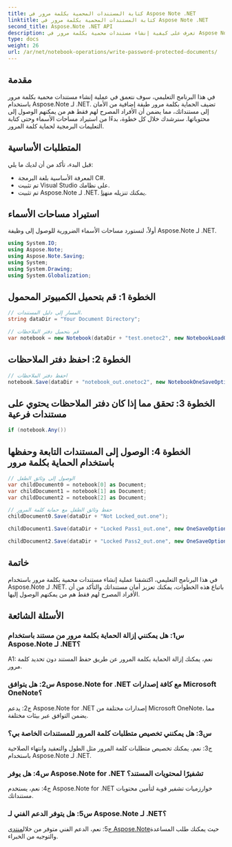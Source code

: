 ```yaml
---
title: كتابة المستندات المحمية بكلمة مرور في Aspose Note .NET
linktitle: كتابة المستندات المحمية بكلمة مرور في Aspose Note .NET
second_title: Aspose.Note .NET API
description: تعرف على كيفية إنشاء مستندات محمية بكلمة مرور في Aspose Note .NET لتحسين الأمان. وشملت البرنامج التعليمي خطوة بخطوة.
type: docs
weight: 26
url: /ar/net/notebook-operations/write-password-protected-documents/
---
```

## مقدمة

في هذا البرنامج التعليمي، سوف نتعمق في عملية إنشاء مستندات محمية بكلمة مرور باستخدام Aspose.Note لـ .NET. تضيف الحماية بكلمة مرور طبقة إضافية من الأمان إلى مستنداتك، مما يضمن أن الأفراد المصرح لهم فقط هم من يمكنهم الوصول إلى محتوياتها. سنرشدك خلال كل خطوة، بدءًا من استيراد مساحات الأسماء وحتى كتابة التعليمات البرمجية لحماية كلمة المرور.

## المتطلبات الأساسية

قبل البدء، تأكد من أن لديك ما يلي:
- المعرفة الأساسية بلغة البرمجة C#.
- تم تثبيت Visual Studio على نظامك.
-  تم تثبيت Aspose.Note لـ .NET. يمكنك تنزيله من[هنا](https://releases.aspose.com/note/net/).

## استيراد مساحات الأسماء

أولاً، لنستورد مساحات الأسماء الضرورية للوصول إلى وظيفة Aspose.Note لـ .NET.

```csharp
using System.IO;
using Aspose.Note;
using Aspose.Note.Saving;
using System;
using System.Drawing;
using System.Globalization;
```

## الخطوة 1: قم بتحميل الكمبيوتر المحمول
```csharp
// المسار إلى دليل المستندات.
string dataDir = "Your Document Directory";

// قم بتحميل دفتر الملاحظات
var notebook = new Notebook(dataDir + "test.onetoc2", new NotebookLoadOptions() { DeferredLoading = false });
```

## الخطوة 2: احفظ دفتر الملاحظات
```csharp
// احفظ دفتر الملاحظات
notebook.Save(dataDir + "notebook_out.onetoc2", new NotebookOneSaveOptions() { DeferredSaving = true});
```

## الخطوة 3: تحقق مما إذا كان دفتر الملاحظات يحتوي على مستندات فرعية
```csharp
if (notebook.Any())
```

## الخطوة 4: الوصول إلى المستندات التابعة وحفظها باستخدام الحماية بكلمة مرور
```csharp
// الوصول إلى وثائق الطفل
var childDocument0 = notebook[0] as Document;
var childDocument1 = notebook[1] as Document;
var childDocument2 = notebook[2] as Document;

// حفظ وثائق الطفل مع حماية كلمة المرور
childDocument0.Save(dataDir + "Not Locked_out.one");

childDocument1.Save(dataDir + "Locked Pass1_out.one", new OneSaveOptions() { DocumentPassword = "pass" });

childDocument2.Save(dataDir + "Locked Pass2_out.one", new OneSaveOptions() { DocumentPassword = "pass2" });
```

## خاتمة
في هذا البرنامج التعليمي، اكتشفنا عملية إنشاء مستندات محمية بكلمة مرور باستخدام Aspose.Note لـ .NET. باتباع هذه الخطوات، يمكنك تعزيز أمان مستنداتك والتأكد من أن الأفراد المصرح لهم فقط هم من يمكنهم الوصول إليها.

## الأسئلة الشائعة

### س1: هل يمكنني إزالة الحماية بكلمة مرور من مستند باستخدام Aspose.Note لـ .NET؟

A1: نعم، يمكنك إزالة الحماية بكلمة المرور عن طريق حفظ المستند دون تحديد كلمة مرور.

### س2: هل يتوافق Aspose.Note for .NET مع كافة إصدارات Microsoft OneNote؟

ج2: يدعم Aspose.Note for .NET إصدارات مختلفة من Microsoft OneNote، مما يضمن التوافق عبر بيئات مختلفة.

### س3: هل يمكنني تخصيص متطلبات كلمة المرور للمستندات الخاصة بي؟

ج3: نعم، يمكنك تخصيص متطلبات كلمة المرور مثل الطول والتعقيد وانتهاء الصلاحية باستخدام Aspose.Note لـ .NET.

### س4: هل يوفر Aspose.Note for .NET تشفيرًا لمحتويات المستند؟

ج4: نعم، يستخدم Aspose.Note for .NET خوارزميات تشفير قوية لتأمين محتويات مستنداتك.

### س5: هل يتوفر الدعم الفني لـ Aspose.Note لـ .NET؟

 ج5: نعم، الدعم الفني متوفر من خلال[منتدى Aspose.Note](https://forum.aspose.com/c/note/28)حيث يمكنك طلب المساعدة والتوجيه من الخبراء.